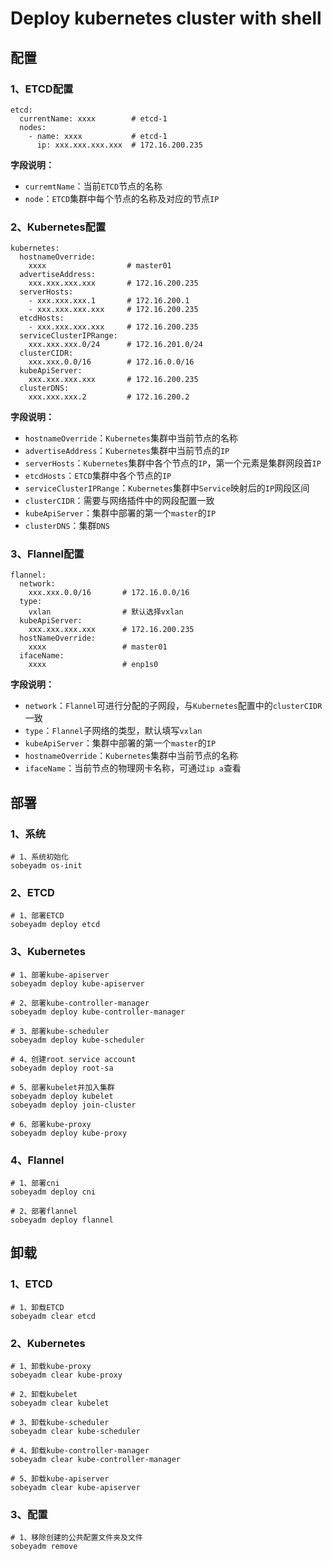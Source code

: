 # Deploy kubernetes cluster with shell

## 配置

### 1、ETCD配置

```shell
etcd:
  currentName: xxxx        # etcd-1    
  nodes:
    - name: xxxx           # etcd-1
      ip: xxx.xxx.xxx.xxx  # 172.16.200.235
```

**字段说明：**

- `curremtName`：当前`ETCD`节点的名称
- `node`：`ETCD`集群中每个节点的名称及对应的节点`IP`

### 2、Kubernetes配置

```shell
kubernetes:
  hostnameOverride:
    xxxx                  # master01
  advertiseAddress:
    xxx.xxx.xxx.xxx       # 172.16.200.235
  serverHosts:
    - xxx.xxx.xxx.1       # 172.16.200.1
    - xxx.xxx.xxx.xxx     # 172.16.200.235
  etcdHosts:
    - xxx.xxx.xxx.xxx     # 172.16.200.235
  serviceClusterIPRange:
    xxx.xxx.xxx.0/24      # 172.16.201.0/24
  clusterCIDR:
    xxx.xxx.0.0/16        # 172.16.0.0/16
  kubeApiServer:
    xxx.xxx.xxx.xxx       # 172.16.200.235
  clusterDNS:
    xxx.xxx.xxx.2         # 172.16.200.2
```

**字段说明：**

- `hostnameOverride`：`Kubernetes`集群中当前节点的名称
- `advertiseAddress`：`Kubernetes`集群中当前节点的`IP`
- `serverHosts`：`Kubernetes`集群中各个节点的`IP`，第一个元素是集群网段首`IP`
- `etcdHosts`：`ETCD`集群中各个节点的`IP`
- `serviceClusterIPRange`：`Kubernetes`集群中`Service`映射后的`IP`网段区间
- `clusterCIDR`：需要与网络插件中的网段配置一致
- `kubeApiServer`：集群中部署的第一个`master`的`IP`
- `clusterDNS`：集群`DNS`

### 3、Flannel配置

```shell
flannel:
  network:
    xxx.xxx.0.0/16       # 172.16.0.0/16
  type:
    vxlan                # 默认选择vxlan
  kubeApiServer:
    xxx.xxx.xxx.xxx      # 172.16.200.235
  hostNameOverride:
    xxxx                 # master01
  ifaceName:
    xxxx                 # enp1s0
```

**字段说明：**

- `network`：`Flannel`可进行分配的子网段，与`Kubernetes`配置中的`clusterCIDR`一致
- `type`：`Flannel`子网络的类型，默认填写`vxlan`
- `kubeApiServer`：集群中部署的第一个`master`的`IP`
- `hostnameOverride`：`Kubernetes`集群中当前节点的名称
- `ifaceName`：当前节点的物理网卡名称，可通过`ip a`查看

## 部署

### 1、系统

```shell
# 1、系统初始化
sobeyadm os-init
```

### 2、ETCD

```shell
# 1、部署ETCD
sobeyadm deploy etcd
```

### 3、Kubernetes

```shell
# 1、部署kube-apiserver
sobeyadm deploy kube-apiserver

# 2、部署kube-controller-manager
sobeyadm deploy kube-controller-manager

# 3、部署kube-scheduler
sobeyadm deploy kube-scheduler

# 4、创建root service account
sobeyadm deploy root-sa

# 5、部署kubelet并加入集群
sobeyadm deploy kubelet
sobeyadm deploy join-cluster

# 6、部署kube-proxy
sobeyadm deploy kube-proxy
```

### 4、Flannel

```shell
# 1、部署cni
sobeyadm deploy cni

# 2、部署flannel
sobeyadm deploy flannel
```

## 卸载

### 1、ETCD

```shell
# 1、卸载ETCD
sobeyadm clear etcd
```

### 2、Kubernetes

```shell
# 1、卸载kube-proxy
sobeyadm clear kube-proxy

# 2、卸载kubelet
sobeyadm clear kubelet

# 3、卸载kube-scheduler
sobeyadm clear kube-scheduler

# 4、卸载kube-controller-manager
sobeyadm clear kube-controller-manager

# 5、卸载kube-apiserver
sobeyadm clear kube-apiserver
```

### 3、配置

```shell
# 1、移除创建的公共配置文件夹及文件
sobeyadm remove
```

